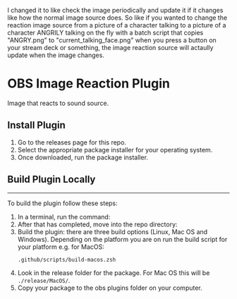 I changed it to like check the image periodically and update it if it changes like how the normal image source does. So like if you wanted to change the reaction image source from a picture of a character talking to a picture of a character ANGRILY talking on the fly with a batch script that copies "ANGRY.png" to "current_talking_face.png" when you press a button on your stream deck or something, the image reaction source will actaully update when the image changes.

# OBS Image Reaction Plugin
Image that reacts to sound source.

## Install Plugin
1. Go to the releases page for this repo.
2. Select the appropriate package installer for your operating system.
3. Once downloaded, run the package installer.

## Build Plugin Locally
---
To build the plugin follow these steps:
1. In a terminal, run the command:
2. After that has completed, move into the repo directory:
3. Build the plugin: there are three build options (Linux, Mac OS and Windows). Depending on the platform you are on run the build script for your platform e.g. for MacOS:
   ```shell
   .github/scripts/build-macos.zsh
   ```
4. Look in the release folder for the package. For Mac OS this will be `./release/MacOS/`.
5. Copy your package to the obs plugins folder on your computer.
   
